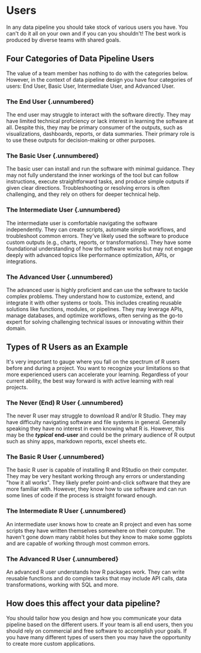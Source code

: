 # Users

In any data pipeline you should take stock of various users you have. You can't do it all on your own and if you can you shouldn't! The best work is produced by diverse teams with shared goals. 

## Four Categories of Data Pipeline Users

The value of a team member has nothing to do with the categories below. However, in the context of data pipeline design you have four categories of users: End User, Basic User, Intermediate User, and Advanced User.

### The End User {.unnumbered}

The end user may struggle to interact with the software directly. They may have limited technical proficiency or lack interest in learning the software at all. Despite this, they may be primary consumer of the outputs, such as visualizations, dashboards, reports, or data summaries. Their primary role is to use these outputs for decision-making or other purposes.

### The Basic User {.unnumbered}

The basic user can install and run the software with minimal guidance. They may not fully understand the inner workings of the tool but can follow instructions, execute straightforward tasks, and produce simple outputs if given clear directions. Troubleshooting or resolving errors is often challenging, and they rely on others for deeper technical help.

### The Intermediate User {.unnumbered}

The intermediate user is comfortable navigating the software independently. They can create scripts, automate simple workflows, and troubleshoot common errors. They’ve likely used the software to produce custom outputs (e.g., charts, reports, or transformations). They have some foundational understanding of how the software works but may not engage deeply with advanced topics like performance optimization, APIs, or integrations.

### The Advanced User {.unnumbered}

The advanced user is highly proficient and can use the software to tackle complex problems. They understand how to customize, extend, and integrate it with other systems or tools. This includes creating reusable solutions like functions, modules, or pipelines. They may leverage APIs, manage databases, and optimize workflows, often serving as the go-to expert for solving challenging technical issues or innovating within their domain.

## Types of R Users as an Example

It's very important to gauge where you fall on the spectrum of R users before and during a project. You want to recognize your limitations so that more experienced users can accelerate your learning. Regardless of your current ability, the best way forward is with active learning with real projects.

### The Never (End) R User {.unnumbered}

The never R user may struggle to download R and/or R Studio. They may have difficulty navigating software and file systems in general. Generally speaking they have no interest in even knowing what R is. However, this may be the ***typical*** **end-user** and could be the primary audience of R output such as shiny apps, markdown reports, excel sheets etc.

### The Basic R User {.unnumbered}

The basic R user is capable of installing R and RStudio on their computer. They may be very hesitant working through any errors or understanding "how it all works". They likely prefer point-and-click software that they are more familiar with. However, they know how to use software and can run some lines of code if the process is straight forward enough.

### The Intermediate R User {.unnumbered}

An intermediate user knows how to create an R project and even has some scripts they have written themselves somewhere on their computer. The haven't gone down many rabbit holes but they know to make some ggplots and are capable of working through most common errors.

### The Advanced R User {.unnumbered}

An advanced R user understands how R packages work. They can write reusable functions and do complex tasks that may include API calls, data transformations, working with SQL and more.

## How does this affect your data pipeline?

You should tailor how you design and how you communicate your data pipeline based on the different users. If your team is all end users, then you should rely on commercial and free software to accomplish your goals. If you have many different types of users then you may have the opportunity to create more custom applications.
